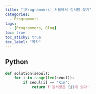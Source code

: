 ```yaml
---
title: "[Programmers] 서울에서 김서방 찾기"
categories:
  - Programmers
tags:
  - [Programmers, Blog]
toc: true
toc_sticky: true
toc_label: "목차"
---
```


## Python
~~~python
def solution(seoul):
    for i in range(len(seoul)):
        if seoul[i] == 'Kim':
            return f'김서방은 {i}에 있다'
~~~
